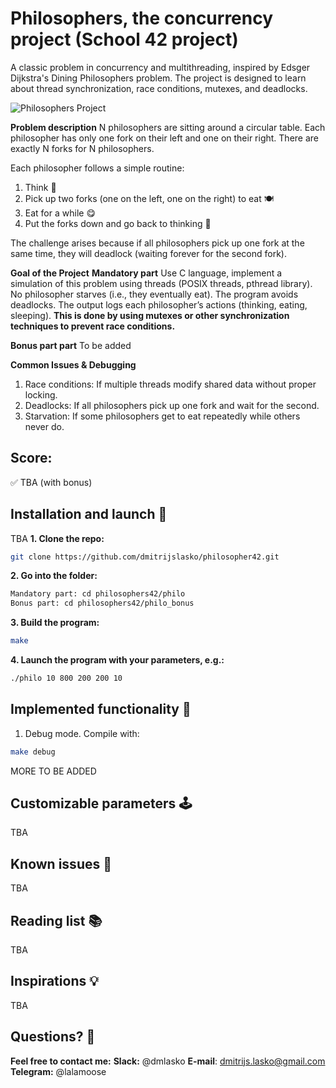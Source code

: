 # Philosophers, the concurrency project (School 42 project)
A classic problem in concurrency and multithreading, inspired by Edsger Dijkstra's Dining Philosophers problem.
The project is designed to learn about thread synchronization, race conditions, mutexes, and deadlocks.

![Philosophers Project](https://raw.githubusercontent.com/dmitrijslasko/42-assets/main/philosophers.jpg)

**Problem description**
N philosophers are sitting around a circular table.
Each philosopher has only one fork on their left and one on their right.
There are exactly N forks for N philosophers.

Each philosopher follows a simple routine:
1. Think 🤔
1. Pick up two forks (one on the left, one on the right) to eat 🍽️
1. Eat for a while 😋
1. Put the forks down and go back to thinking 🔄

The challenge arises because if all philosophers pick up one fork at the same time, they will deadlock (waiting forever for the second fork).

**Goal of the Project**
**Mandatory part**
Use C language, implement a simulation of this problem using threads (POSIX threads, pthread library).
No philosopher starves (i.e., they eventually eat).
The program avoids deadlocks.
The output logs each philosopher’s actions (thinking, eating, sleeping).
**This is done by using mutexes or other synchronization techniques to prevent race conditions.**

**Bonus part part**
To be added

**Common Issues & Debugging**
1. Race conditions: If multiple threads modify shared data without proper locking.
1. Deadlocks: If all philosophers pick up one fork and wait for the second.
1. Starvation: If some philosophers get to eat repeatedly while others never do.

## Score:
✅ TBA (with bonus)

<!--![42.fdf map](./_img/fdf-header-image-min.png)-->

## Installation and launch 🚀
TBA
**1. Clone the repo:**
```bash
git clone https://github.com/dmitrijslasko/philosopher42.git
```
**2. Go into the folder:**
```bash
Mandatory part: cd philosophers42/philo
Bonus part:	cd philosophers42/philo_bonus
```
**3. Build the program:**
```bash
make
```
**4. Launch the program with your parameters, e.g.:**
```bash
./philo 10 800 200 200 10
```

## Implemented functionality 🤖
1. Debug mode. Compile with:
```bash
make debug
```
MORE TO BE ADDED
<!--![fdf-demo](https://github.com/dmitrijslasko/42-assets/blob/d9ae0a69c1fc9aea10fa920e7ee1ba405123e805/fdf/dmlasko-fdf-demo-v2.gif?raw=true)
1. Welcome screen (not allowed by the project's subject, but using it via a workaround in the Makefile)
1. Mouse / keyboard rotation and zoom
1. Map height & color information parser
1. Height scaling
1. Relative height color output (with easily customizable color schemes)
1. Control panel overlay
1. Control panel language switch (English, German)
1. 2 projections: Isometric / parallel
1. Rotation angle information panel
1. Special visual admin mode
1. Show / hide nodes (not shown in the GIF above)-->

## Customizable parameters 🕹️
TBA
<!--* Zoom: Scroll or [+] / [-]
* Move: Hold left mouse button or Arrows
* Flatten / raise height: [\[] / [\]]
* Rotate: Hold right mouse button & Move
* X-Axis - [Q] / [W]
* Y-Axis - [A] / [S]
* Z-Axis - [Z] / [W]
* Switch projections: ISO: [I], Parallel: [P]
* Show / hide nodes: [N]
* Reset view: [R]
* Map colors: [1][2][3]
* Secret admin mode: [/]-->

## Known issues 🚨
TBA
<!--1. macOS not working out of the box (the project was written on Linux Ubuntu)
1. Lack of z-buffer – resulting in line overlay problems (best seen on big maps like ./maps/t1.fdf)
1. Due to the limitation of the MLX library, the control panel text is output to the window, not the image.
This sometimes results in blinking (because of the constant rerendering).
However, it perfectly shows why we should use the image pre-render for the main part of the program.
It's best to reimplement this functionality with using an XPM image-->

## Reading list 📚
TBA
<!--1. Getting started with the minilibx
https://aurelienbrabant.fr/blog/getting-started-with-the-minilibx-->

## Inspirations 💡
TBA
<!--1. Awesome project with implemented spherical projection
https://github.com/ailopez-o/42Barcelona-FdF
2. A simple project that works on MacOS (was a great starting point for me, helping to implement mouse rotations)
https://github.com/VBrazhnik/FdF
3. This article mentions using an XPM image for the control panel
https://medium.com/@amehri_tarik/fdf-42-a-detailed-walkthrough-7184cca317fc-->

## Questions? 🤔
**Feel free to contact me:**
**Slack:** @dmlasko
**E-mail**: dmitrijs.lasko@gmail.com
**Telegram:** @lalamoose
